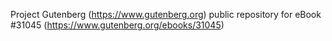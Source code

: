 Project Gutenberg (https://www.gutenberg.org) public repository for eBook #31045 (https://www.gutenberg.org/ebooks/31045)
